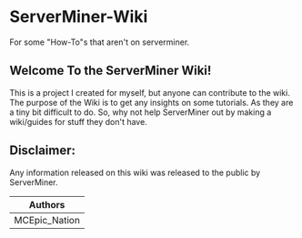 # ServerMiner-Wiki
For some "How-To"s that aren't on serverminer.

## Welcome To the ServerMiner Wiki!
This is a project I created for myself, but anyone can contribute to the wiki.
The purpose of the Wiki is to get any insights on some tutorials. As they are a tiny bit difficult to do. So, why not help ServerMiner out by making a wiki/guides for stuff they don't have.

## Disclaimer:
Any information released on this wiki was released to the public by ServerMiner.


| Authors | 
| :---: |
| MCEpic_Nation |
